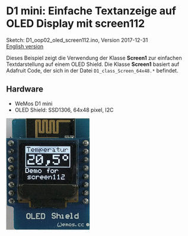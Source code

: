 # D1 mini: Einfache Textanzeige auf OLED Display mit screen112
Sketch: D1_oop02_oled_screen112.ino, Version 2017-12-31   
[English version](./README.md "English version")   

Dieses Beispiel zeigt die Verwendung der Klasse __Screen1__ zur einfachen Textdarstellung auf einem OLED Shield. Die Klasse __Screen1__ basiert auf Adafruit Code, der sich in der Datei `D1_class_Screen_64x48.*` befindet.

## Hardware
* WeMos D1 mini
* OLED Shield: SSD1306, 64x48 pixel, I2C

![D1mini mit OLED Shield](./images/D1_oled_screen112grad.png "D1mini mit OLED Shield")

